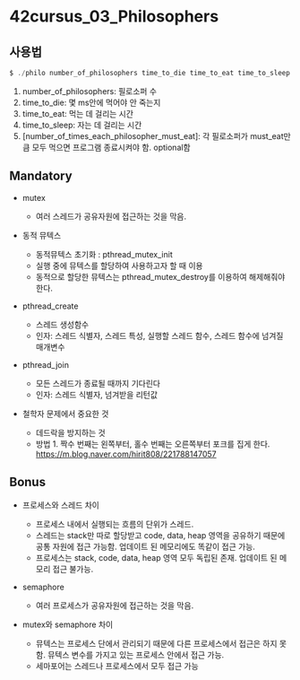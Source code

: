 # 42cursus_03_Philosophers

## 사용법
```c
$ ./philo number_of_philosophers time_to_die time_to_eat time_to_sleep [number_of_times_each_philosopher_must_eat]
```

1. number_of_philosophers: 필로소퍼 수
2. time_to_die: 몇 ms안에 먹어야 안 죽는지
3. time_to_eat: 먹는 데 걸리는 시간
4. time_to_sleep: 자는 데 걸리는 시간
5. [number_of_times_each_philosopher_must_eat]: 각 필로소퍼가 must_eat만큼 모두 먹으면 프로그램 종료시켜야 함. optional함

## Mandatory
* mutex
  - 여러 스레드가 공유자원에 접근하는 것을 막음.

* 동적 뮤텍스
  - 동적뮤텍스 초기화 : pthread_mutex_init
  - 실행 중에 뮤텍스를 할당하여 사용하고자 할 때 이용
  - 동적으로 할당한 뮤텍스는 pthread_mutex_destroy를 이용하여 해제해줘야 한다.

* pthread_create
  - 스레드 생성함수
  - 인자: 스레드 식별자, 스레드 특성, 실행할 스레드 함수, 스레드 함수에 넘겨질 매개변수

* pthread_join
  - 모든 스레드가 종료될 때까지 기다린다
  - 인자: 스레드 식별자, 넘겨받을 리턴값

* 철학자 문제에서 중요한 것
  - 데드락을 방지하는 것
  - 방법 1. 짝수 번째는 왼쪽부터, 홀수 번째는 오른쪽부터 포크를 집게 한다. https://m.blog.naver.com/hirit808/221788147057

## Bonus
* 프로세스와 스레드 차이
  - 프로세스 내에서 실행되는 흐름의 단위가 스레드.
  - 스레드는 stack만 따로 할당받고 code, data, heap 영역을 공유하기 때문에 공통 자원에 접근 가능함. 업데이트 된 메모리에도 똑같이 접근 가능.
  - 프로세스는 stack, code, data, heap 영역 모두 독립된 존재. 업데이트 된 메모리 접근 불가능.

* semaphore
  - 여러 프로세스가 공유자원에 접근하는 것을 막음.

* mutex와 semaphore 차이
  - 뮤텍스는 프로세스 단에서 관리되기 때문에 다른 프로세스에서 접근은 하지 못 함. 뮤텍스 변수를 가지고 있는 프로세스 안에서 접근 가능.
  - 세마포어는 스레드나 프로세스에서 모두 접근 가능
